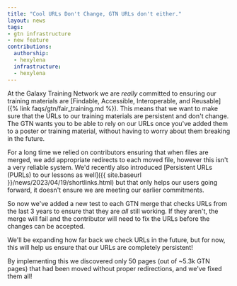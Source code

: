 ```yaml
---
title: "Cool URLs Don't Change, GTN URLs don't either."
layout: news
tags:
- gtn infrastructure
- new feature
contributions:
  authorship:
  - hexylena
  infrastructure:
  - hexylena
---
```


At the Galaxy Training Network we are *really* committed to ensuring our training materials are [Findable, Accessible, Interoperable, and Reusable]({% link faqs/gtn/fair_training.md %}).
This means that we want to make sure that the URLs to our training materials are persistent and don't change.
The GTN wants you to be able to rely on our URLs once you've added them to a poster or training material, without having to worry about them breaking in the future.

For a long time we relied on contributors ensuring that when files are merged, we add appropriate redirects to each moved file, however this isn't a very reliable system.
We'd recently also introduced [Persistent URLs (PURLs) to our lessons as well]({{ site.baseurl }}/news/2023/04/19/shortlinks.html) but that only helps our users going forward, it doesn't ensure we are meeting our earlier commitments.

So now we've added a new test to each GTN merge that checks URLs from the last 3 years to ensure that they are *all* still working.
If they aren't, the merge will fail and the contributor will need to fix the URLs before the changes can be accepted.

We'll be expanding how far back we check URLs in the future, but for now, this will help us ensure that our URLs are completely persistent!

By implementing this we discovered only 50 pages (out of ~5.3k GTN pages) that had been moved without proper redirections, and we've fixed them all!
